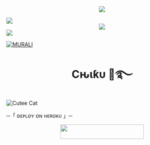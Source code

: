 <p align="center"> 
   <img src="https://capsule-render.vercel.app/api?type=waving&color=gradient&text=𝑴𝑼𝑹𝜜𝑳𝑰&height=100&section=header"/> 
 </p> 
 
<img src="https://user-images.githubusercontent.com/73097560/115834477-dbab4500-a447-11eb-908a-139a6edaec5c.gif"> 

<div align="center">
  <img src="https://readme-typing-svg.herokuapp.com?color=FFA500&center=true&lines=Welcome+To+Chiku+Chat+Bot;Im+An+Ai+Based+Chat+Bot&width=600&height=180">
</div>

<img src="https://user-images.githubusercontent.com/73097560/115834477-dbab4500-a447-11eb-908a-139a6edaec5c.gif"> 


   [![MURALI](https://github-stats-alpha.vercel.app/api?username=ZeroXCoderZ&cc=255&tc=fff&ic=ff69b4&bc=870 "ZeroXCoderZ")](https://github-stats-alpha.vercel.app/api?username=ZeroXCoderZ&cc=000&tc=fff&ic=fff&bc=000 "ZeroXCoderZ")
   

   
<h1 align="center"><b> Cԋιƙυ 💓࿐ </b></h1>


![Cutee Cat](https://media.giphy.com/media/oGTtrMPZhFmD5AzRYJ/giphy.gif)


 ─「 ᴅᴇᴩʟᴏʏ ᴏɴ ʜᴇʀᴏᴋᴜ 」─
</h3>

<p align="center"><a href="https://dashboard.heroku.com/new?template=https://github.com/ZeroXCoderZ/AiChatBot"> <img src="https://img.shields.io/badge/Deploy%20On%20Heroku-blue?style=for-the-badge&logo=heroku" width="220" height="38.45"/></a></p>
<h3 align="center">
